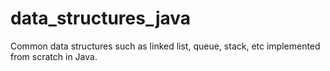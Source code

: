 # data_structures_java
Common data structures such as linked list, queue, stack, etc implemented from scratch in Java.
